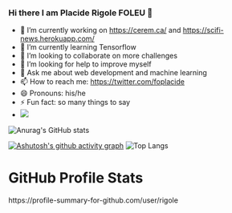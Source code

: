 ### Hi there I am Placide Rigole FOLEU 👋

<!--
**rigole/rigole** is a ✨ _special_ ✨ repository because its `README.md` (this file) appears on your GitHub profile.

Here are some ideas to get you started:-->

- 🔭 I’m currently working on https://cerem.ca/ and https://scifi-news.herokuapp.com/
- 🌱 I’m currently learning Tensorflow 
- 👯 I’m looking to collaborate on more challenges
- 🤔 I’m looking for help to improve myself
- 💬 Ask me about web development and machine learning
- 📫 How to reach me: https://twitter.com/foplacide 
- 😄 Pronouns: his/he
- ⚡ Fun fact: so many things to say
- ![](https://komarev.com/ghpvc/?username=rigole)


![Anurag's GitHub stats](https://github-readme-stats.vercel.app/api?username=rigole&show_icons=true&theme=onedark&count_private=true)

[![Ashutosh's github activity graph](https://activity-graph.herokuapp.com/graph?username=rigole)](https://github.com/ashutosh00710/github-readme-activity-graph)
 ![Top Langs](https://github-readme-stats.vercel.app/api/top-langs/?username=rigole&theme=onedark&count_private=true)
 
<!--[![willianrod's wakatime stats](https://github-readme-stats.vercel.app/api/wakatime?username=plass)](https://github.com/anuraghazra/github-readme-stats)-->
<h1>GitHub Profile Stats</h1>
    https://profile-summary-for-github.com/user/rigole
<!--START_SECTION:waka-->
<!--END_SECTION:waka-->
